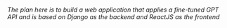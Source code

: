 ###### The plan here is to build a web application that applies a fine-tuned GPT API and is based on Django as the backend and ReactJS as the frontend
